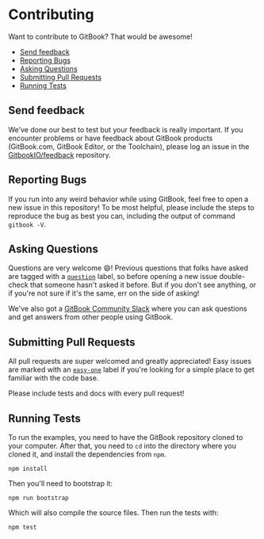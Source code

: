 
# Contributing

Want to contribute to GitBook? That would be awesome!

- [Send feedback](#send-feedback)
- [Reporting Bugs](#reporting-bugs)
- [Asking Questions](#asking-questions)
- [Submitting Pull Requests](#submitting-pull-requests)
- [Running Tests](#running-tests)

## Send feedback

We’ve done our best to test but your feedback is really important. If you encounter problems or have feedback about GitBook products (GitBook.com, GitBook Editor, or the Toolchain), please log an issue in the [GitbookIO/feedback](https://github.com/GitbookIO/feedback/issues) repository.


## Reporting Bugs

If you run into any weird behavior while using GitBook, feel free to open a new issue in this repository! To be most helpful, please include the steps to reproduce the bug as best you can, including the output of command `gitbook -V`.

## Asking Questions

Questions are very welcome :smile:! Previous questions that folks have asked are tagged with a [`question`](https://github.com/GitBookIO/gitbook/issues?q=is%3Aissue+is%3Aclosed+label%3Aquestion) label, so before opening a new issue double-check that someone hasn't asked it before. But if you don't see anything, or if you're not sure if it's the same, err on the side of asking!

We've also got a [GitBook Community Slack](https://slack.gitbook.com/) where you can ask questions and get answers from other people using GitBook.

## Submitting Pull Requests

All pull requests are super welcomed and greatly appreciated! Easy issues are marked with an [`easy-one`](https://github.com/GitBookIO/gitbook/issues?q=is%3Aopen+is%3Aissue+label%3Aeasy-one) label if you're looking for a simple place to get familiar with the code base.

Please include tests and docs with every pull request!

## Running Tests

To run the examples, you need to have the GitBook repository cloned to your computer. After that, you need to `cd` into the directory where you cloned it, and install the dependencies from `npm`.

```
npm install
```

Then you'll need to bootstrap it:

```
npm run bootstrap
```

Which will also compile the source files. Then run the tests with:

```
npm test
```
